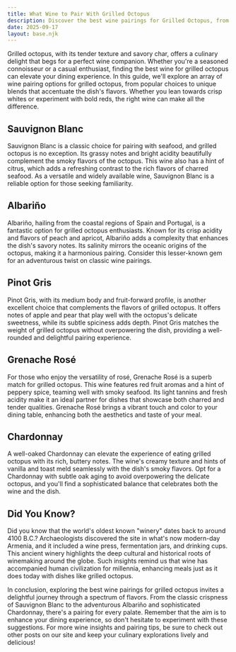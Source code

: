```yaml
---
title: What Wine to Pair With Grilled Octopus
description: Discover the best wine pairings for Grilled Octopus, from bold reds to crisp whites.
date: 2025-09-17
layout: base.njk
---
```


Grilled octopus, with its tender texture and savory char, offers a culinary delight that begs for a perfect wine companion. Whether you're a seasoned connoisseur or a casual enthusiast, finding the best wine for grilled octopus can elevate your dining experience. In this guide, we'll explore an array of wine pairing options for grilled octopus, from popular choices to unique blends that accentuate the dish's flavors. Whether you lean towards crisp whites or experiment with bold reds, the right wine can make all the difference.

## Sauvignon Blanc

Sauvignon Blanc is a classic choice for pairing with seafood, and grilled octopus is no exception. Its grassy notes and bright acidity beautifully complement the smoky flavors of the octopus. This wine also has a hint of citrus, which adds a refreshing contrast to the rich flavors of charred seafood. As a versatile and widely available wine, Sauvignon Blanc is a reliable option for those seeking familiarity.

## Albariño

Albariño, hailing from the coastal regions of Spain and Portugal, is a fantastic option for grilled octopus enthusiasts. Known for its crisp acidity and flavors of peach and apricot, Albariño adds a complexity that enhances the dish's savory notes. Its salinity mirrors the oceanic origins of the octopus, making it a harmonious pairing. Consider this lesser-known gem for an adventurous twist on classic wine pairings.

## Pinot Gris

Pinot Gris, with its medium body and fruit-forward profile, is another excellent choice that complements the flavors of grilled octopus. It offers notes of apple and pear that play well with the octopus's delicate sweetness, while its subtle spiciness adds depth. Pinot Gris matches the weight of grilled octopus without overpowering the dish, providing a well-rounded and delightful pairing experience.

## Grenache Rosé

For those who enjoy the versatility of rosé, Grenache Rosé is a superb match for grilled octopus. This wine features red fruit aromas and a hint of peppery spice, teaming well with smoky seafood. Its light tannins and fresh acidity make it an ideal partner for dishes that showcase both charred and tender qualities. Grenache Rosé brings a vibrant touch and color to your dining table, enhancing both the aesthetics and taste of your meal.

## Chardonnay

A well-oaked Chardonnay can elevate the experience of eating grilled octopus with its rich, buttery notes. The wine's creamy texture and hints of vanilla and toast meld seamlessly with the dish's smoky flavors. Opt for a Chardonnay with subtle oak aging to avoid overpowering the delicate octopus, and you'll find a sophisticated balance that celebrates both the wine and the dish.

## Did You Know?

Did you know that the world's oldest known "winery" dates back to around 4100 B.C.? Archaeologists discovered the site in what's now modern-day Armenia, and it included a wine press, fermentation jars, and drinking cups. This ancient winery highlights the deep cultural and historical roots of winemaking around the globe. Such insights remind us that wine has accompanied human civilization for millennia, enhancing meals just as it does today with dishes like grilled octopus.

In conclusion, exploring the best wine pairings for grilled octopus invites a delightful journey through a spectrum of flavors. From the classic crispness of Sauvignon Blanc to the adventurous Albariño and sophisticated Chardonnay, there's a pairing for every palate. Remember that the aim is to enhance your dining experience, so don't hesitate to experiment with these suggestions. For more wine insights and pairing tips, be sure to check out other posts on our site and keep your culinary explorations lively and delicious!